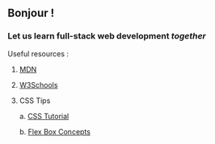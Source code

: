 ## Bonjour !

### Let us learn **full-stack** web development *together*



Useful resources :
1. [MDN](https://developer.mozilla.org/en-US/)
2. [W3Schools](https://www.w3schools.com/)
3. CSS Tips

   a. [CSS Tutorial](https://www.w3schools.com/css/default.asp)
    
   b. [Flex Box Concepts](https://developer.mozilla.org/en-US/docs/Web/CSS/CSS_Flexible_Box_Layout/Basic_Concepts_of_Flexbox)